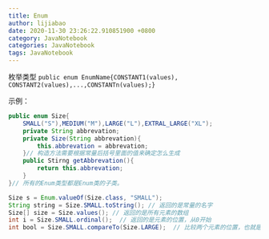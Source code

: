 ```yaml
---
title: Enum
author: lijiabao
date: 2020-11-30 23:26:22.910851900 +0800
category: JavaNotebook
categories: JavaNotebook
tags: JavaNotebook
---
```

枚举类型
`public enum EnumName{CONSTANT1(values), CONSTANT2(values),...,CONSTANTn(values);}`

示例：
```java
public enum Size{
	SMALL("S"),MEDIUM("M"),LARGE("L"),EXTRAL_LARGE("XL");
	private String abbrevation;
	private Size(String abbrevation){
		this.abbrevation = abbrevation;
	}// 构造方法需要根据常量后括号里面的值来确定怎么生成
	public Stirng getAbbrevation(){
		return this.abbrevation;
	}
}// 所有的Enum类型都是Enum类的子类。

Size s = Enum.valueOf(Size.class, "SMALL");
String string = Size.SMALL.toString(); // 返回的是常量的名字
Size[] size = Size.values(); // 返回的是所有元素的数组
int i = Size.SMALL.ordinal();  // 返回的是元素的位置，从0开始
int bool = Size.SMALL.compareTo(Size.LARGE);  // 比较两个元素的位置，也就是定义的顺序，int compareTo(E other)


```